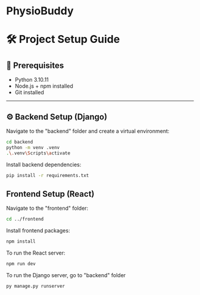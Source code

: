 # PhysioBuddy

# 🛠️ Project Setup Guide

## 🔗 Prerequisites

- Python 3.10.11
- Node.js + npm installed
- Git installed

---

## ⚙️ Backend Setup (Django)

Navigate to the "backend" folder and create a virtual environment:

```bash
cd backend
python -m venv .venv
.\.venv\Scripts\activate
```

Install backend dependencies:

```bash
pip install -r requirements.txt
```

## Frontend Setup (React)
Navigate to the "frontend" folder:

```bash
cd ../frontend
```

Install frontend packages:

```bash
npm install
```

To run the React server:

```bash
npm run dev
```

To run the Django server, go to "backend" folder

```bash
py manage.py runserver
```